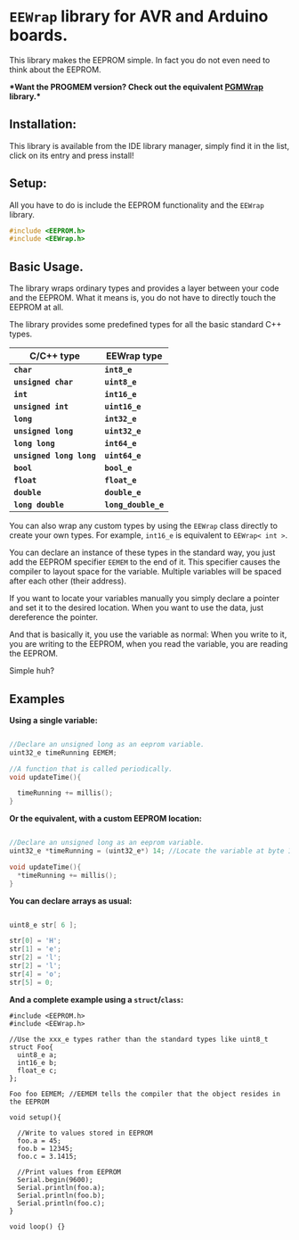 # `EEWrap` library for AVR and Arduino boards.

This library makes the EEPROM simple. In fact you do not even need to think about the EEPROM.

**\*Want the PROGMEM version? Check out the equivalent [PGMWrap](https://github.com/Chris--A/PGMWrap) library.\***

## Installation:

This library is available from the IDE library manager, simply find it in the list, click on its entry and press install!

## Setup:

All you have to do is include the EEPROM functionality and the `EEWrap` library.

```C++
#include <EEPROM.h>
#include <EEWrap.h>
```

## Basic Usage.

The library wraps ordinary types and provides a layer between your code and the EEPROM.
What it means is, you do not have to directly touch the EEPROM at all.

The library provides some predefined types for all the basic standard C++ types.

C/C++ type | EEWrap type
------------ | -------------
**`char`** | **`int8_e`**
**`unsigned char`** | **`uint8_e`**
**`int`** | **`int16_e`**
**`unsigned int`** | **`uint16_e`**
**`long`** | **`int32_e`**
**`unsigned long`** | **`uint32_e`**
**`long long`** | **`int64_e`**
**`unsigned long long`** | **`uint64_e`**
**`bool`** | **`bool_e`**
**`float`** | **`float_e`**
**`double`** | **`double_e`**
**`long double`** | **`long_double_e`**

You can also wrap any custom types by using the `EEWrap` class directly to create your own types.
For example, `int16_e` is equivalent to `EEWrap< int >`.

You can declare an instance of these types in the standard way, you just add the EEPROM specifier `EEMEM` to the end of it.
This specifier causes the compiler to layout space for the variable. Multiple variables will be spaced after each other (their address).

If you want to locate your variables manually you simply declare a pointer and set it to the desired location. When you want to use the data, just dereference the pointer.

And that is basically it, you use the variable as normal: When you write to it, you are writing to the EEPROM, when you read the variable, you are reading the EEPROM.

Simple huh?

## Examples

**Using a single variable:**

```C++

//Declare an unsigned long as an eeprom variable.
uint32_e timeRunning EEMEM;

//A function that is called periodically.
void updateTime(){

  timeRunning += millis();
}
```

**Or the equivalent, with a custom EEPROM location:**
```C++

//Declare an unsigned long as an eeprom variable.
uint32_e *timeRunning = (uint32_e*) 14; //Locate the variable at byte 15.

void updateTime(){
  *timeRunning += millis();
}
```

**You can declare arrays as usual:**

```C++

uint8_e str[ 6 ];

str[0] = 'H';
str[1] = 'e';
str[2] = 'l';
str[2] = 'l';
str[4] = 'o';
str[5] = 0;
```

**And a complete example using a `struct`/`class`:**

```arduino
#include <EEPROM.h>
#include <EEWrap.h>

//Use the xxx_e types rather than the standard types like uint8_t
struct Foo{
  uint8_e a;
  int16_e b;
  float_e c;
};

Foo foo EEMEM; //EEMEM tells the compiler that the object resides in the EEPROM

void setup(){

  //Write to values stored in EEPROM
  foo.a = 45;
  foo.b = 12345;
  foo.c = 3.1415;

  //Print values from EEPROM
  Serial.begin(9600);
  Serial.println(foo.a);
  Serial.println(foo.b);
  Serial.println(foo.c);
}

void loop() {}
```
